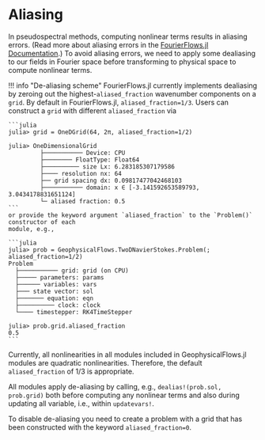 # Aliasing


In pseudospectral methods, computing nonlinear terms results in aliasing errors. (Read more about
aliasing errors in the [FourierFlows.jl Documentation](https://fourierflows.github.io/FourierFlowsDocumentation/stable/aliasing/).) To avoid aliasing errors, we need to apply some dealiasing to our fields 
in Fourier space before transforming to physical space to compute nonlinear terms.

!!! info "De-aliasing scheme"
    FourierFlows.jl currently implements dealiasing by zeroing out the highest-`aliased_fraction` 
    wavenumber components on a `grid`. By default in FourierFlows.jl, `aliased_fraction=1/3`.
    Users can construct a `grid` with different `aliased_fraction` via
    
    ```julia
    julia> grid = OneDGrid(64, 2π, aliased_fraction=1/2)
    
    julia> OneDimensionalGrid
             ├─────────── Device: CPU
             ├──────── FloatType: Float64
             ├────────── size Lx: 6.283185307179586
             ├──── resolution nx: 64
             ├── grid spacing dx: 0.09817477042468103
             ├─────────── domain: x ∈ [-3.141592653589793, 3.0434178831651124]
             └─ aliased fraction: 0.5
    ```
    or provide the keyword argument `aliased_fraction` to the `Problem()` constructor of each
    module, e.g.,
    
    ```julia
    julia> prob = GeophysicalFlows.TwoDNavierStokes.Problem(; aliased_fraction=1/2)
    Problem
      ├─────────── grid: grid (on CPU)
      ├───── parameters: params
      ├────── variables: vars
      ├─── state vector: sol
      ├─────── equation: eqn
      ├────────── clock: clock
      └──── timestepper: RK4TimeStepper
      
    julia> prob.grid.aliased_fraction
    0.5
    ```

Currently, all nonlinearities in all modules included in GeophysicalFlows.jl modules are quadratic 
nonlinearities. Therefore, the default `aliased_fraction` of 1/3 is appropriate.

All modules apply de-aliasing by calling, e.g., `dealias!(prob.sol, prob.grid)` both before
computing any nonlinear terms and also during updating all variable, i.e., within `updatevars!`.

To disable de-aliasing you need to create a problem with a grid that has been constructed with 
the keyword `aliased_fraction=0`.
